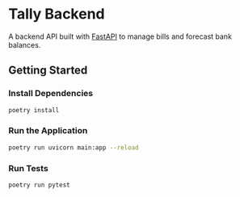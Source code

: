 # Tally Backend

A backend API built with [FastAPI](https://fastapi.tiangolo.com/) to manage bills and forecast bank balances.

## Getting Started

### Install Dependencies

```bash
poetry install
```

### Run the Application

```bash
poetry run uvicorn main:app --reload
```

### Run Tests

```bash
poetry run pytest
```

